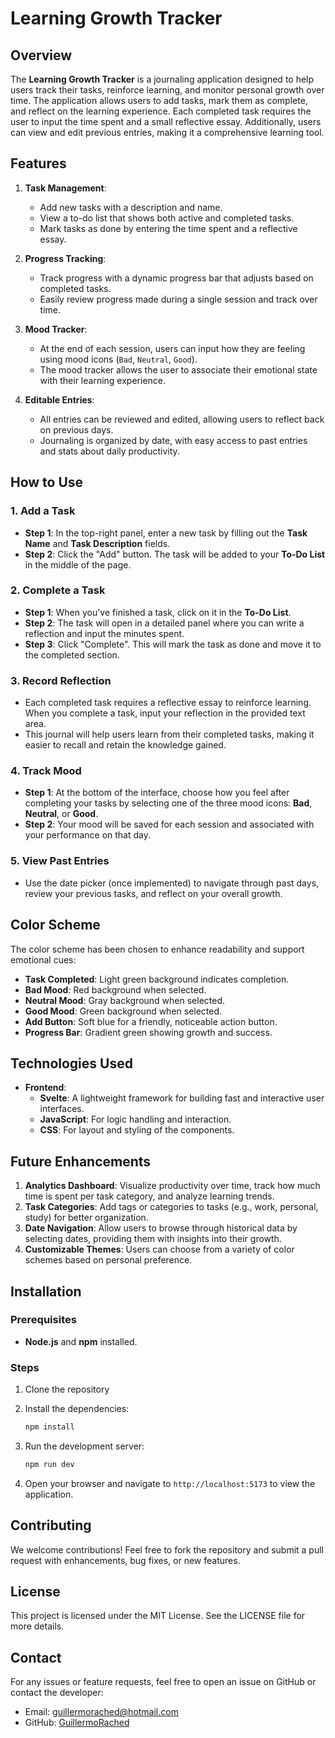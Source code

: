# Learning Growth Tracker

## Overview
The **Learning Growth Tracker** is a journaling application designed to help users track their tasks, reinforce learning, and monitor personal growth over time. The application allows users to add tasks, mark them as complete, and reflect on the learning experience. Each completed task requires the user to input the time spent and a small reflective essay. Additionally, users can view and edit previous entries, making it a comprehensive learning tool.

## Features
1. **Task Management**:
   - Add new tasks with a description and name.
   - View a to-do list that shows both active and completed tasks.
   - Mark tasks as done by entering the time spent and a reflective essay.

2. **Progress Tracking**:
   - Track progress with a dynamic progress bar that adjusts based on completed tasks.
   - Easily review progress made during a single session and track over time.

3. **Mood Tracker**:
   - At the end of each session, users can input how they are feeling using mood icons (`Bad`, `Neutral`, `Good`).
   - The mood tracker allows the user to associate their emotional state with their learning experience.

4. **Editable Entries**:
   - All entries can be reviewed and edited, allowing users to reflect back on previous days.
   - Journaling is organized by date, with easy access to past entries and stats about daily productivity.

## How to Use

### 1. Add a Task
- **Step 1**: In the top-right panel, enter a new task by filling out the **Task Name** and **Task Description** fields.
- **Step 2**: Click the "Add" button. The task will be added to your **To-Do List** in the middle of the page.

### 2. Complete a Task
- **Step 1**: When you've finished a task, click on it in the **To-Do List**.
- **Step 2**: The task will open in a detailed panel where you can write a reflection and input the minutes spent.
- **Step 3**: Click "Complete". This will mark the task as done and move it to the completed section.

### 3. Record Reflection
- Each completed task requires a reflective essay to reinforce learning. When you complete a task, input your reflection in the provided text area.
- This journal will help users learn from their completed tasks, making it easier to recall and retain the knowledge gained.

### 4. Track Mood
- **Step 1**: At the bottom of the interface, choose how you feel after completing your tasks by selecting one of the three mood icons: **Bad**, **Neutral**, or **Good**.
- **Step 2**: Your mood will be saved for each session and associated with your performance on that day.

### 5. View Past Entries
- Use the date picker (once implemented) to navigate through past days, review your previous tasks, and reflect on your overall growth.

## Color Scheme
The color scheme has been chosen to enhance readability and support emotional cues:
- **Task Completed**: Light green background indicates completion.
- **Bad Mood**: Red background when selected.
- **Neutral Mood**: Gray background when selected.
- **Good Mood**: Green background when selected.
- **Add Button**: Soft blue for a friendly, noticeable action button.
- **Progress Bar**: Gradient green showing growth and success.

## Technologies Used
- **Frontend**: 
  - **Svelte**: A lightweight framework for building fast and interactive user interfaces.
  - **JavaScript**: For logic handling and interaction.
  - **CSS**: For layout and styling of the components.

## Future Enhancements
1. **Analytics Dashboard**: Visualize productivity over time, track how much time is spent per task category, and analyze learning trends.
2. **Task Categories**: Add tags or categories to tasks (e.g., work, personal, study) for better organization.
3. **Date Navigation**: Allow users to browse through historical data by selecting dates, providing them with insights into their growth.
4. **Customizable Themes**: Users can choose from a variety of color schemes based on personal preference.

## Installation

### Prerequisites
- **Node.js** and **npm** installed.

### Steps
1. Clone the repository

2. Install the dependencies:
   ```bash
   npm install
   ```

3. Run the development server:
   ```bash
   npm run dev
   ```

4. Open your browser and navigate to `http://localhost:5173` to view the application.

## Contributing
We welcome contributions! Feel free to fork the repository and submit a pull request with enhancements, bug fixes, or new features.

## License
This project is licensed under the MIT License. See the LICENSE file for more details.

## Contact
For any issues or feature requests, feel free to open an issue on GitHub or contact the developer:

- Email: guillermorached@hotmail.com
- GitHub: [GuillermoRached](https://github.com/GuillermoRached)